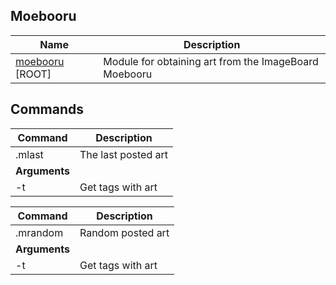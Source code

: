 ## Moebooru

| Name                                                         | Description                                           |
| ------------------------------------------------------------ | ----------------------------------------------------- |
| [moebooru](https://gitlab.com/CakesTwix/friendly-userbot-modules/-/tree/master/CustomROMs) [ROOT] | Module for obtaining art from the ImageBoard Moebooru |

## Commands

| **Command**   | Description         |
| ------------- | ------------------- |
| .mlast        | The last posted art |
| **Arguments** |                     |
| -t            | Get tags with art   |

| **Command**   | Description       |
| ------------- | ----------------- |
| .mrandom      | Random posted art |
| **Arguments** |                   |
| -t            | Get tags with art |
